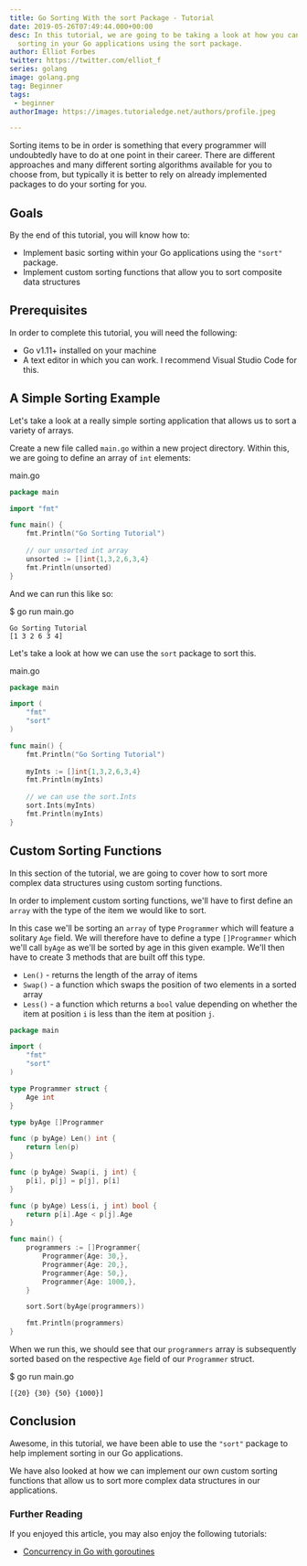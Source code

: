 ```yaml
---
title: Go Sorting With the sort Package - Tutorial
date: 2019-05-26T07:49:44.000+00:00
desc: In this tutorial, we are going to be taking a look at how you can implement
  sorting in your Go applications using the sort package.
author: Elliot Forbes
twitter: https://twitter.com/elliot_f
series: golang
image: golang.png
tag: Beginner
tags: 
 - beginner
authorImage: https://images.tutorialedge.net/authors/profile.jpeg

---
```

Sorting items to be in order is something that every programmer will undoubtedly have to do at one point in their career. There are different approaches and many different sorting algorithms available for you to choose from, but typically it is better to rely on already implemented packages to do your sorting for you.

## Goals

By the end of this tutorial, you will know how to:

* Implement basic sorting within your Go applications using the `"sort"` package.
* Implement custom sorting functions that allow you to sort composite data structures

## Prerequisites

In order to complete this tutorial, you will need the following:

* Go v1.11+ installed on your machine
* A text editor in which you can work. I recommend Visual Studio Code for this.

## A Simple Sorting Example

Let's take a look at a really simple sorting application that allows us to sort a variety of arrays.

Create a new file called `main.go` within a new project directory. Within this, we are going to define
an array of `int` elements:

<div class="filename"> main.go</div>

```go
package main

import "fmt"

func main() {
    fmt.Println("Go Sorting Tutorial")
    
    // our unsorted int array
    unsorted := []int{1,3,2,6,3,4}
	fmt.Println(unsorted)
}
```

And we can run this like so:

<div class="filename"> $ go run main.go </div>

```output
Go Sorting Tutorial
[1 3 2 6 3 4]
```

Let's take a look at how we can use the `sort` package to sort this.

<div class="filename"> main.go </div>

```go
package main

import (
	"fmt"
	"sort"
)

func main() {
	fmt.Println("Go Sorting Tutorial")
	
	myInts := []int{1,3,2,6,3,4}
	fmt.Println(myInts)
	
	// we can use the sort.Ints
	sort.Ints(myInts)
	fmt.Println(myInts)
}
```

## Custom Sorting Functions

In this section of the tutorial, we are going to cover how to sort more complex data structures using custom sorting functions.

In order to implement custom sorting functions, we'll have to first define an `array` with the type of the item we would like to sort. 

In this case we'll be sorting an `array` of type `Programmer` which will feature a solitary `Age` field. We will therefore have to define a type `[]Programmer`  which we'll call `byAge` as we'll be sorted by age in this given example. We'll then have to create 3 methods that are built off this type.

* `Len()` - returns the length of the array of items
* `Swap()` - a function which swaps the position of two elements in a sorted array
* `Less()` - a function which returns a `bool` value depending on whether the item at position `i` is less than the item at position `j`.

```go
package main

import (
	"fmt"
	"sort"
)

type Programmer struct {
	Age int 
} 

type byAge []Programmer

func (p byAge) Len() int {
	return len(p)
}

func (p byAge) Swap(i, j int) {
	p[i], p[j] = p[j], p[i]
} 

func (p byAge) Less(i, j int) bool {
	return p[i].Age < p[j].Age
}

func main() {
    programmers := []Programmer{
		Programmer{Age: 30,},
		Programmer{Age: 20,},
		Programmer{Age: 50,},
		Programmer{Age: 1000,},
	}

	sort.Sort(byAge(programmers))

	fmt.Println(programmers)
}
```

When we run this, we should see that our `programmers` array is subsequently sorted based on the respective `Age` field of our `Programmer` struct.

<div class="filename"> $ go run main.go </div>

```output
[{20} {30} {50} {1000}]
```

## Conclusion

Awesome, in this tutorial, we have been able to use the `"sort"` package to help implement sorting in our Go applications.

We have also looked at how we can implement our own custom sorting functions that allow us to sort more complex data structures in our applications.

### Further Reading

If you enjoyed this article, you may also enjoy the following tutorials:

* [Concurrency in Go with goroutines](https://tutorialedge.net/golang/concurrency-with-golang-goroutines/)
